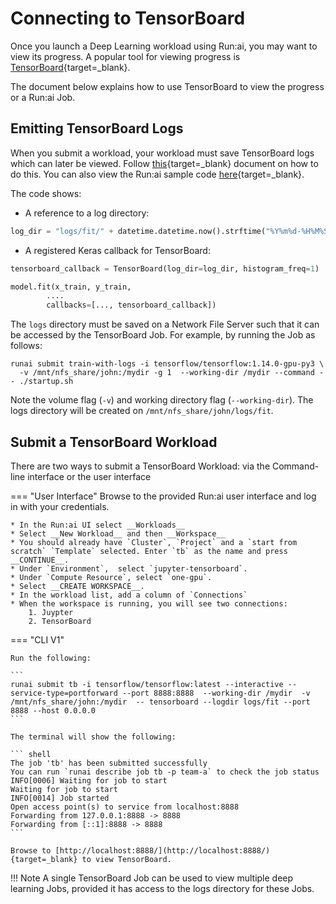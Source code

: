 # Connecting to TensorBoard
 
Once you launch a Deep Learning workload using Run:ai, you may want to view its progress. A popular tool for viewing progress is [TensorBoard](https://www.tensorflow.org/tensorboard){target=_blank}.

The document below explains how to use TensorBoard to view the progress or a Run:ai Job.


## Emitting TensorBoard Logs

When you submit a workload, your workload must save TensorBoard logs which can later be viewed. Follow [this](https://www.tensorflow.org/tensorboard/get_started){target=_blank} document on how to do this. You can also view the Run:ai sample code [here](https://github.com/run-ai/docs/blob/master/quickstart/unattended-execution/main.py){target=_blank}.

The code shows:

* A reference to a log directory:

``` python
log_dir = "logs/fit/" + datetime.datetime.now().strftime("%Y%m%d-%H%M%S")
```

* A registered Keras callback for TensorBoard:

``` python
tensorboard_callback = TensorBoard(log_dir=log_dir, histogram_freq=1)

model.fit(x_train, y_train,
        ....
        callbacks=[..., tensorboard_callback])
```

The `logs` directory must be saved on a Network File Server such that it can be accessed by the TensorBoard Job. For example, by running the Job as follows:

```
runai submit train-with-logs -i tensorflow/tensorflow:1.14.0-gpu-py3 \
  -v /mnt/nfs_share/john:/mydir -g 1  --working-dir /mydir --command -- ./startup.sh
```

Note the volume flag (`-v`) and working directory flag (`--working-dir`). The logs directory will be created on `/mnt/nfs_share/john/logs/fit`.


## Submit a TensorBoard Workload

There are two ways to submit a TensorBoard Workload: via the Command-line interface or the user interface



=== "User Interface"
    Browse to the provided Run:ai user interface and log in with your credentials.

    * In the Run:ai UI select __Workloads__
    * Select __New Workload__ and then __Workspace__
    * You should already have `Cluster`, `Project` and a `start from scratch` `Template` selected. Enter `tb` as the name and press __CONTINUE__.
    * Under `Environment`,  select `jupyter-tensorboard`.
    * Under `Compute Resource`, select `one-gpu`. 
    * Select __CREATE WORKSPACE__.
    * In the workload list, add a column of `Connections`
    * When the workspace is running, you will see two connections:
        1. Juypter
        2. TensorBoard 

=== "CLI V1"

    Run the following:

    ```
    runai submit tb -i tensorflow/tensorflow:latest --interactive --service-type=portforward --port 8888:8888  --working-dir /mydir  -v /mnt/nfs_share/john:/mydir  -- tensorboard --logdir logs/fit --port 8888 --host 0.0.0.0
    ```

    The terminal will show the following: 

    ``` shell
    The job 'tb' has been submitted successfully
    You can run `runai describe job tb -p team-a` to check the job status
    INFO[0006] Waiting for job to start
    Waiting for job to start
    INFO[0014] Job started
    Open access point(s) to service from localhost:8888
    Forwarding from 127.0.0.1:8888 -> 8888
    Forwarding from [::1]:8888 -> 8888
    ```

    Browse to [http://localhost:8888/](http://localhost:8888/){target=_blank} to view TensorBoard.

!!! Note
    A single TensorBoard Job can be used to view multiple deep learning Jobs, provided it has access to the logs directory for these Jobs. 
